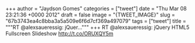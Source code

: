 
+++
author = "Jaydson Gomes"
categories = ["tweet"]
date = "Thu Mar 08 23:21:36 +0000 2012"
draft = false
image = "{TWEET_IMAGE}"
slug = "67b3743ea4c8bba3a5a509e6f6d7cf369a497079"
tags = ["tweet"]
title = """RT @alexsaueressig: jQuer..."""
+++
RT @alexsaueressig: jQuery HTML5 Fullscreen Slideshow http://t.co/ORUXQY5m
